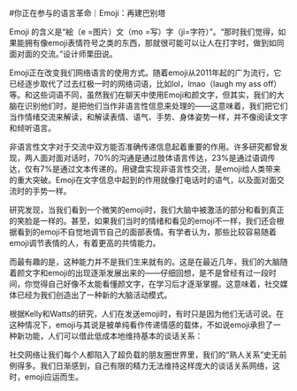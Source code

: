 #﻿你正在参与的语言革命｜Emoji：再建巴别塔

Emoji 的含义是“絵（e =图片）文（mo =写）字（ji=字符）”。“那时我们觉得，如果能拥有像emoji表情符号之类的东西，那就很可能可以让人在打字时，做到如同面对面的交流。”设计师栗田说。

Emoji正在改变我们网络语言的使用方式。随着emoji从2011年起的广为流行，它已经逐步取代了过去红极一时的网络词语，比如lol，lmao（laugh my ass off）等。和这些词语不同，虽然我们在聊天中使用Emoji和颜文字，但其实，我们的大脑在识别他们时，是把他们当作非语言性信息来处理的——这意味着，我们把它们当作情绪交流来解读，和解读表情、语气、手势、身体姿势一样，并不像阅读文字和倾听语言。

非语言性文字对于交流中双方能否准确传递信息起着重要的作用。许多研究都曾发现，两人面对面对话时，70%的沟通是通过肢体语言传达，23%是通过语调传达，仅有7%是通过文本传递的。用键盘实现非语言性交流，是emoji给人类带来的重大突破。Emoji在文字信息中起到的作用就像打电话时的语气，以及面对面交流时的手势一样。

研究发现，当我们看到一个微笑的emoji时，我们大脑中被激活的部分和看到真正的笑脸是一样的。甚至，如果我们当时的情绪和看见的emoji不一样，我们还会根据看到的emoji不自觉地调节自己的面部表情。有学者认为，那些比较容易随着emoji调节表情的人，有着更高的共情能力。

而最有趣的是，这种能力并不是我们生来就有的。这是在最近几年，我们的大脑随着颜文字和emoji的出现逐渐发展出来的——仔细回想，是不是曾经有过一段时间，你觉得自己好像不太能看懂颜文字，在学习后才逐渐掌握。这意味着，社交媒体已经为我们创造出了一种新的大脑活动模式。

根据Kelly和Watts的研究，人们在发送emoji时，有时只是因为他们无话可说。在这种情况下，emoji与其说是被单纯看作传递情感的载体，不如说emoji承担了一种新功能，人们可以借此低成本地维持基本的谈话关系：

社交网络让我们每个人都陷入了超负载的朋友圈世界里，我们的“熟人关系”史无前例得多。我们日渐感到，自己有限的精力无法维持这样庞大的谈话关系网络，这时，emoji应运而生。

